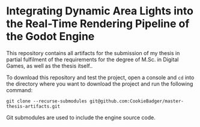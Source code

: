 # Integrating Dynamic Area Lights into the Real-Time Rendering Pipeline of the Godot Engine
This repository contains all artifacts for the submission of my thesis in partial fulfilment of the requirements for the degree of M.Sc. in Digital Games, as well as the thesis itself.. 

To download this repository and test the project, open a console and `cd` into the directory where you want to download the project and run the following command:

`git clone --recurse-submodules git@github.com:CookieBadger/master-thesis-artifacts.git`

Git submodules are used to include the engine source code.


